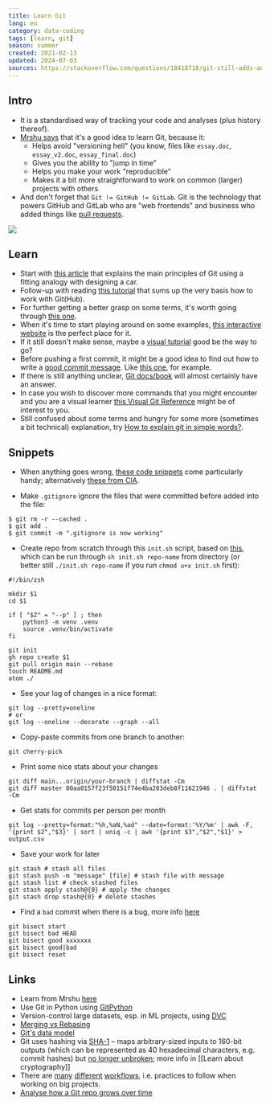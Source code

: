 ```yaml
---
title: Learn Git
lang: en
category: data-coding
tags: [learn, git]
season: summer
created: 2021-02-13
updated: 2024-07-03
sources: https://stackoverflow.com/questions/18418718/git-still-adds-and-tracks-folders-marked-in-gitignore
---
```


## Intro
- It is a standardised way of tracking your code and analyses (plus history thereof).
- [Mrshu says](https://talks.mareksuppa.com/teaching/2021/linux-cli-data-science/10-git/#6) that it's a good idea to learn Git, because it:
	- Helps avoid "versioning hell" (you know, files like `essay.doc`, `essay_v2.doc`, `essay_final.doc`)
	- Gives you the ability to "jump in time"
	- Helps you make your work "reproducible"
	- Makes it a bit more straightforward to work on common (larger) projects with others
- And don't forget that `Git != GitHub != GitLab`. Git is the technology that powers GitHub and GitLab who are "web frontends" and business who added things like [pull requests](https://docs.github.com/en/pull-requests/collaborating-with-pull-requests/proposing-changes-to-your-work-with-pull-requests/about-pull-requests).

![](https://imgs.xkcd.com/comics/git_2x.png)

## Learn
- Start with [this article](https://pixelpioneers.co/blog/2017/git-basics-explained-by-designing-a-new-car) that explains the main principles of Git using a fitting analogy with designing a car.
- Follow-up with reading [this tutorial](https://product.hubspot.com/blog/git-and-github-tutorial-for-beginners) that sums up the very basis how to work with Git(Hub).
- For further getting a better grasp on some terms, it's worth going through [this one](https://xosh.org/explain-git-in-simple-words/).
- When it's time to start playing around on some examples, [this interactive website](https://learngitbranching.js.org/) is the perfect place for it.
- If it still doesn't make sense, maybe a [visual tutorial](https://agripongit.vincenttunru.com/) good be the way to go?
- Before pushing a first commit, it might be a good idea to find out how to write a [good commit message](https://cbea.ms/git-commit/). Like [this one](https://dhwthompson.com/2019/my-favourite-git-commit), for example.
- If there is still anything unclear, [Git docs/book](https://git-scm.com/book/en/v2) will almost certainly have an answer.
- In case you wish to discover more commands that you might encounter and you are a visual learner [this Visual Git Reference](http://marklodato.github.io/visual-git-guide/index-en.html) might be of interest to you.
- Still confused about some terms and hungry for some more (sometimes a bit technical) explanation, try [How to explain git in simple words?](https://xosh.org/explain-git-in-simple-words/).

## Snippets
- When anything goes wrong, [these code snippets](https://ohshitgit.com/) come particularly handy; alternatively [these from CIA](https://wikileaks.org/ciav7p1/cms/page_1179773.html).

- Make `.gitignore` ignore the files that were committed before added into the file:

```shell
$ git rm -r --cached .
$ git add .
$ git commit -m ".gitignore is now working"
```

- Create repo from scratch through this `init.sh` script, based on [this](https://stackoverflow.com/questions/2423777/is-it-possible-to-create-a-remote-repo-on-github-from-the-cli-without-opening-br), which can be run through `sh init.sh repo-name` from directory (or better still `./init.sh repo-name` if you run `chmod u+x init.sh` first):

```shell
#!/bin/zsh

mkdir $1
cd $1

if [ "$2" = "--p" ] ; then
    python3 -m venv .venv
	source .venv/bin/activate
fi

git init
gh repo create $1
git pull origin main --rebase
touch README.md
atom ./
```

- See your log of changes in a nice format:
```shell
git log --pretty=oneline
# or
git log --oneline --decorate --graph --all
```

- Copy-paste commits from one branch to another:
```shell
git cherry-pick
```

- Print some nice stats about your changes
```shell
git diff main...origin/your-branch | diffstat -Cm
git diff master 00aa0157f23f50151f74e4ba203deb8f11621946 . | diffstat -Cm
```

- Get stats for commits per person per month
```shell
git log --pretty=format:"%h,%aN,%ad" --date=format:'%Y/%m' | awk -F, '{print $2","$3}' | sort | uniq -c | awk '{print $3","$2","$1}' > output.csv
```

- Save your work for later
```shell
git stash # stash all files
git stash push -m "message" [file] # stash file with message
git stash list # check stashed files
git stash apply stash@{0} # apply the changes
git stash drop stash@{0} # delete stashes
```

- Find a `bad` commit when there is a bug, more info [here](https://preset.io/blog/using-git-bisect-to-find-and-fix-bugs/) 
```shell
git bisect start
git bisect bad HEAD
git bisect good xxxxxxx
git bisect good|bad
git bisect reset
```

## Links
- Learn from Mrshu [here](https://mareksuppa.com/teaching/linux-cli/2021/#lecture-11-git)
- Use Git in Python using [GitPython](https://github.com/gitpython-developers/GitPython)
- Version-control large datasets, esp. in ML projects, using [DVC](https://dvc.org/)
- [Merging vs Rebasing](https://www.atlassian.com/git/tutorials/merging-vs-rebasing)
- [Git's data model](https://missing.csail.mit.edu/2020/version-control/)
- Git uses hashing via [SHA-1](https://en.wikipedia.org/wiki/SHA-1) – maps arbitrary-sized inputs to 160-bit outputs (which can be represented as 40 hexadecimal characters, e.g. commit hashes) but [no longer unbroken](https://shattered.io/); more info in [[Learn about cryptography]]
- There are [many](https://nvie.com/posts/a-successful-git-branching-model/) [different](https://www.endoflineblog.com/gitflow-considered-harmful) [workflows](https://www.atlassian.com/git/tutorials/comparing-workflows/gitflow-workflow), i.e. practices to follow when working on big projects.
- [Analyse how a Git repo grows over time](https://github.com/erikbern/git-of-theseus)
